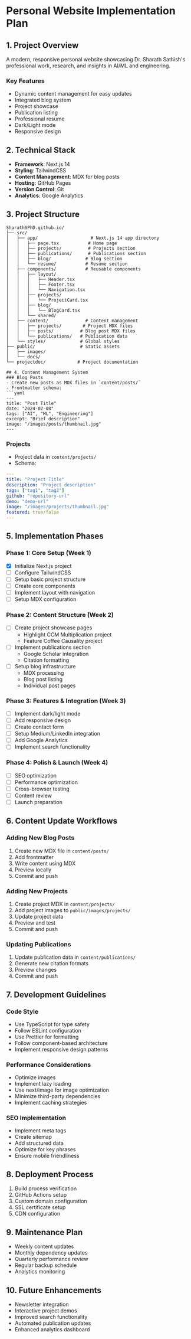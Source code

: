 # Personal Website Implementation Plan

## 1. Project Overview
A modern, responsive personal website showcasing Dr. Sharath Sathish's professional work, research, and insights in AI/ML and engineering.

### Key Features
- Dynamic content management for easy updates
- Integrated blog system
- Project showcase
- Publication listing
- Professional resume
- Dark/Light mode
- Responsive design

## 2. Technical Stack
- **Framework**: Next.js 14
- **Styling**: TailwindCSS
- **Content Management**: MDX for blog posts
- **Hosting**: GitHub Pages
- **Version Control**: Git
- **Analytics**: Google Analytics

## 3. Project Structure
```
SharathSPhD.github.io/
├── src/
│   ├── app/                    # Next.js 14 app directory
│   │   ├── page.tsx           # Home page
│   │   ├── projects/          # Projects section
│   │   ├── publications/      # Publications section
│   │   ├── blog/             # Blog section
│   │   └── resume/           # Resume section
│   ├── components/           # Reusable components
│   │   ├── layout/
│   │   │   ├── Header.tsx
│   │   │   ├── Footer.tsx
│   │   │   └── Navigation.tsx
│   │   ├── projects/
│   │   │   └── ProjectCard.tsx
│   │   ├── blog/
│   │   │   └── BlogCard.tsx
│   │   └── shared/
│   ├── content/              # Content management
│   │   ├── projects/        # Project MDX files
│   │   ├── posts/          # Blog post MDX files
│   │   └── publications/   # Publication data
│   └── styles/             # Global styles
├── public/                 # Static assets
│   ├── images/
│   └── docs/
└── projectdoc/            # Project documentation

## 4. Content Management System
### Blog Posts
- Create new posts as MDX files in `content/posts/`
- Frontmatter schema:
```yaml
---
title: "Post Title"
date: "2024-02-08"
tags: ["AI", "ML", "Engineering"]
excerpt: "Brief description"
image: "/images/posts/thumbnail.jpg"
---
```

### Projects
- Project data in `content/projects/`
- Schema:
```yaml
---
title: "Project Title"
description: "Project description"
tags: ["tag1", "tag2"]
github: "repository-url"
demo: "demo-url"
image: "/images/projects/thumbnail.jpg"
featured: true/false
---
```

## 5. Implementation Phases

### Phase 1: Core Setup (Week 1)
- [x] Initialize Next.js project
- [ ] Configure TailwindCSS
- [ ] Setup basic project structure
- [ ] Create core components
- [ ] Implement layout with navigation
- [ ] Setup MDX configuration

### Phase 2: Content Structure (Week 2)
- [ ] Create project showcase pages
  - Highlight CCM Multiplication project
  - Feature Coffee Causality project
- [ ] Implement publications section
  - Google Scholar integration
  - Citation formatting
- [ ] Setup blog infrastructure
  - MDX processing
  - Blog post listing
  - Individual post pages

### Phase 3: Features & Integration (Week 3)
- [ ] Implement dark/light mode
- [ ] Add responsive design
- [ ] Create contact form
- [ ] Setup Medium/LinkedIn integration
- [ ] Add Google Analytics
- [ ] Implement search functionality

### Phase 4: Polish & Launch (Week 4)
- [ ] SEO optimization
- [ ] Performance optimization
- [ ] Cross-browser testing
- [ ] Content review
- [ ] Launch preparation

## 6. Content Update Workflows

### Adding New Blog Posts
1. Create new MDX file in `content/posts/`
2. Add frontmatter
3. Write content using MDX
4. Preview locally
5. Commit and push

### Adding New Projects
1. Create project MDX in `content/projects/`
2. Add project images to `public/images/projects/`
3. Update project data
4. Preview and test
5. Commit and push

### Updating Publications
1. Update publication data in `content/publications/`
2. Generate new citation formats
3. Preview changes
4. Commit and push

## 7. Development Guidelines

### Code Style
- Use TypeScript for type safety
- Follow ESLint configuration
- Use Prettier for formatting
- Follow component-based architecture
- Implement responsive design patterns

### Performance Considerations
- Optimize images
- Implement lazy loading
- Use next/image for image optimization
- Minimize third-party dependencies
- Implement caching strategies

### SEO Implementation
- Implement meta tags
- Create sitemap
- Add structured data
- Optimize for key phrases
- Ensure mobile friendliness

## 8. Deployment Process
1. Build process verification
2. GitHub Actions setup
3. Custom domain configuration
4. SSL certificate setup
5. CDN configuration

## 9. Maintenance Plan
- Weekly content updates
- Monthly dependency updates
- Quarterly performance review
- Regular backup schedule
- Analytics monitoring

## 10. Future Enhancements
- Newsletter integration
- Interactive project demos
- Improved search functionality
- Automated publication updates
- Enhanced analytics dashboard
